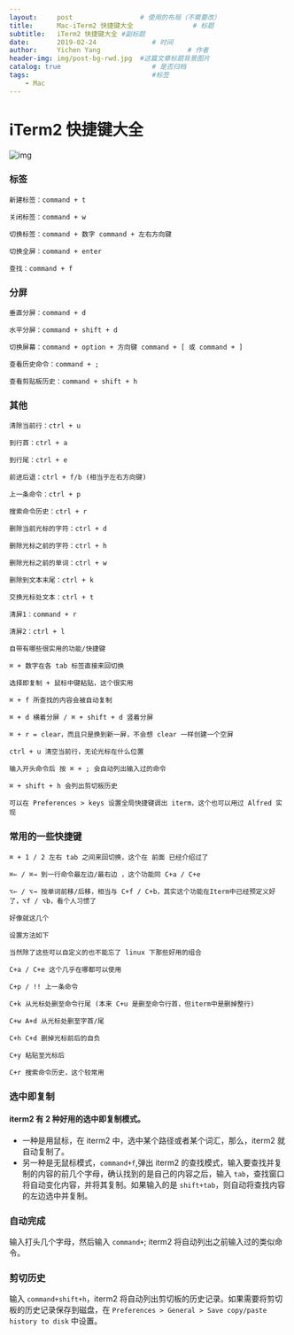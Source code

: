 ```yaml
---
layout:     post                 # 使用的布局（不需要改）
title:      Mac-iTerm2 快捷键大全               # 标题 
subtitle:   iTerm2 快捷键大全 #副标题
date:       2019-02-24              # 时间
author:     Yichen Yang                      # 作者
header-img: img/post-bg-rwd.jpg  #这篇文章标题背景图片
catalog: true                       # 是否归档
tags:                               #标签
    - Mac
---
```

# iTerm2 快捷键大全

<div class="entry-content"><p><img src="http://ww3.sinaimg.cn/mw690/78f9859egw1et95qq4cg8j20kt073aaq.jpg" alt="img" /></p>

<!--More-->


<h3>标签</h3>

<pre><code>新建标签：command + t

关闭标签：command + w

切换标签：command + 数字 command + 左右方向键

切换全屏：command + enter

查找：command + f
</code></pre>

<h3>分屏</h3>

<pre><code>垂直分屏：command + d

水平分屏：command + shift + d

切换屏幕：command + option + 方向键 command + [ 或 command + ]

查看历史命令：command + ;

查看剪贴板历史：command + shift + h
</code></pre>

<h3>其他</h3>

<pre><code>清除当前行：ctrl + u

到行首：ctrl + a

到行尾：ctrl + e

前进后退：ctrl + f/b (相当于左右方向键)

上一条命令：ctrl + p

搜索命令历史：ctrl + r

删除当前光标的字符：ctrl + d

删除光标之前的字符：ctrl + h

删除光标之前的单词：ctrl + w

删除到文本末尾：ctrl + k

交换光标处文本：ctrl + t

清屏1：command + r

清屏2：ctrl + l

自带有哪些很实用的功能/快捷键

⌘ + 数字在各 tab 标签直接来回切换

选择即复制 + 鼠标中键粘贴，这个很实用

⌘ + f 所查找的内容会被自动复制

⌘ + d 横着分屏 / ⌘ + shift + d 竖着分屏

⌘ + r = clear，而且只是换到新一屏，不会想 clear 一样创建一个空屏

ctrl + u 清空当前行，无论光标在什么位置

输入开头命令后 按 ⌘ + ; 会自动列出输入过的命令

⌘ + shift + h 会列出剪切板历史

可以在 Preferences &gt; keys 设置全局快捷键调出 iterm，这个也可以用过 Alfred 实现
</code></pre>

<h3>常用的一些快捷键</h3>

<pre><code>⌘ + 1 / 2 左右 tab 之间来回切换，这个在 前面 已经介绍过了

⌘← / ⌘→ 到一行命令最左边/最右边 ，这个功能同 C+a / C+e

⌥← / ⌥→ 按单词前移/后移，相当与 C+f / C+b，其实这个功能在Iterm中已经预定义好了，⌥f / ⌥b，看个人习惯了

好像就这几个

设置方法如下

当然除了这些可以自定义的也不能忘了 linux 下那些好用的组合

C+a / C+e 这个几乎在哪都可以使用

C+p / !! 上一条命令

C+k 从光标处删至命令行尾 (本来 C+u 是删至命令行首，但iterm中是删掉整行)

C+w A+d 从光标处删至字首/尾

C+h C+d 删掉光标前后的自负

C+y 粘贴至光标后

C+r 搜索命令历史，这个较常用
</code></pre>

<h3>选中即复制</h3>

<h4>iterm2 有 2 种好用的选中即复制模式。</h4>

<ul>
<li>一种是用鼠标，在 iterm2 中，选中某个路径或者某个词汇，那么，iterm2 就自动复制了。
　　</li>
<li>另一种是无鼠标模式，<code>command+f</code>,弹出 iterm2 的查找模式，输入要查找并复制的内容的前几个字母，确认找到的是自己的内容之后，输入 <code>tab</code>，查找窗口将自动变化内容，并将其复制。如果输入的是 <code>shift+tab</code>，则自动将查找内容的左边选中并复制。</li>
</ul>


<h3>自动完成</h3>

<p>输入打头几个字母，然后输入 <code>command+</code>; iterm2 将自动列出之前输入过的类似命令。
　　</p>

<h3>剪切历史</h3>

<p>输入 <code>command+shift+h</code>，iterm2 将自动列出剪切板的历史记录。如果需要将剪切板的历史记录保存到磁盘，在 <code>Preferences &gt; General &gt; Save copy/paste history to disk</code> 中设置。</p>
</div>


  <footer>
    <p class="meta">
      
  



